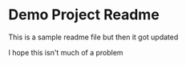 # Demo Project Readme

This is a sample readme file but then it got updated


I hope this isn't much of a problem

